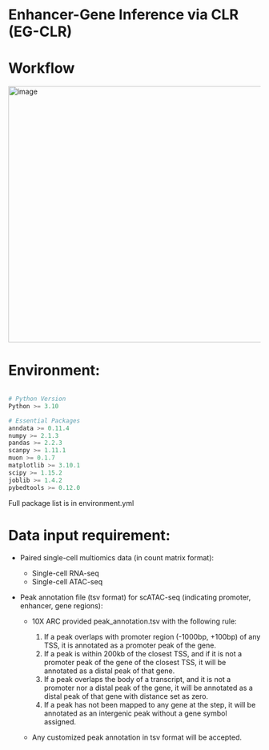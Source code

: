 # Enhancer-Gene Inference via CLR (EG-CLR)

# Workflow

<img width="512" alt="image" src="https://github.com/user-attachments/assets/7275480f-33ed-4827-ab8f-b4d208c1ba7c" />

# Environment:

```python

# Python Version
Python >= 3.10

# Essential Packages
anndata >= 0.11.4
numpy >= 2.1.3
pandas >= 2.2.3
scanpy >= 1.11.1
muon >= 0.1.7
matplotlib >= 3.10.1
scipy >= 1.15.2
joblib >= 1.4.2
pybedtools >= 0.12.0

```

Full package list is in environment.yml

# Data input requirement:

* Paired single-cell multiomics data (in count matrix format):
   * Single-cell RNA-seq
   * Single-cell ATAC-seq

* Peak annotation file (tsv format) for scATAC-seq (indicating promoter, enhancer, gene regions):
   * 10X ARC provided peak_annotation.tsv with the following rule:
      1. If a peak overlaps with promoter region (-1000bp, +100bp) of any TSS, it is annotated as a promoter peak of the gene.
      2. If a peak is within 200kb of the closest TSS, and if it is not a promoter peak of the gene of the closest TSS, it will be annotated as a distal peak of that gene.
      3. If a peak overlaps the body of a transcript, and it is not a promoter nor a distal peak of the gene, it will be annotated as a distal peak of that gene with distance set as zero.
      4. If a peak has not been mapped to any gene at the step, it will be annotated as an intergenic peak without a gene symbol assigned.

   * Any customized peak annotation in tsv format will be accepted.
